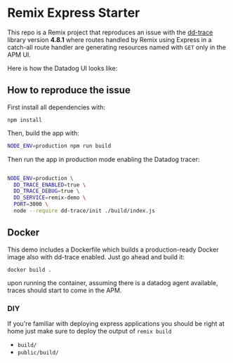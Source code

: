 # Remix Express Starter

This repo is a Remix project that reproduces an issue with the
[dd-trace](https://github.com/DataDog/dd-trace-js) library version **4.8.1**
where routes handled by Remix using Express in a catch-all route handler are
generating resources named with `GET` only in the APM UI.

Here is how the Datadog UI looks like:

## How to reproduce the issue

First install all dependencies with:

```shell
npm install
```

Then, build the app with:

```sh
NODE_ENV=production npm run build
```

Then run the app in production mode enabling the Datadog tracer:

```sh

NODE_ENV=production \
  DD_TRACE_ENABLED=true \
  DD_TRACE_DEBUG=true \
  DD_SERVICE=remix-demo \
  PORT=3000 \
  node --require dd-trace/init ./build/index.js

```

## Docker

This demo includes a Dockerfile which builds a production-ready Docker image
also with dd-trace enabled. Just go ahead and build it:

```shell
docker build .
```

upon running the container, assuming there is a datadog agent available, traces
should start to come in the APM.

### DIY

If you're familiar with deploying express applications you should be right at
home just make sure to deploy the output of `remix build`

- `build/`
- `public/build/`

